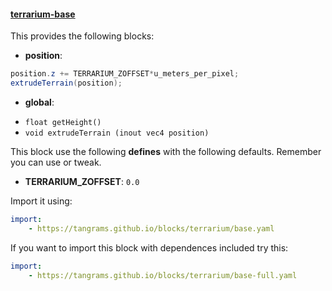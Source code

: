 

#### [terrarium-base](https://github.com/tangrams/blocks/blob/gh-pages/terrarium/base.yaml)

This provides the following blocks:

- **position**:

```glsl
position.z += TERRARIUM_ZOFFSET*u_meters_per_pixel;
extrudeTerrain(position);
```


- **global**:
 + `float getHeight() `
 + `void extrudeTerrain (inout vec4 position) `

This block use the following **defines** with the following defaults. Remember you can use or tweak.
 - **TERRARIUM_ZOFFSET**: ```0.0```


Import it using:

```yaml
import:
    - https://tangrams.github.io/blocks/terrarium/base.yaml
```




If you want to import this block with dependences included try this:

```yaml
import:
    - https://tangrams.github.io/blocks/terrarium/base-full.yaml
```


